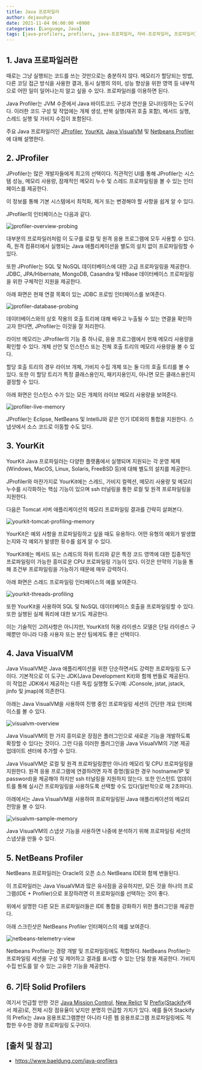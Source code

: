 ```yaml
---
title: Java 프로파일러
author: dejavuhyo
date: 2021-11-04 06:00:00 +0900
categories: [Language, Java]
tags: [java-profilers, profilers, java-프로파일러, 자바-프로파일러, 프로파일러]
---
```


## 1. Java 프로파일러란
때로는 그냥 실행되는 코드를 쓰는 것만으로는 충분하지 않다. 메모리가 할당되는 방법, 다른 코딩 접근 방식을 사용한 결과, 동시 실행의 의미, 성능 향상을 위한 영역 등 내부적으로 어떤 일이 일어나는지 알고 싶을 수 있다. 프로파일러를 이용하면 된다.

Java Profiler는 JVM 수준에서 Java 바이트코드 구성과 연산을 모니터링하는 도구이다. 이러한 코드 구성 및 작업에는 개체 생성, 반복 실행(재귀 호출 포함), 메서드 실행, 스레드 실행 및 가비지 수집이 포함된다.

주요 Java 프로파일러인 [JProfiler](https://www.ej-technologies.com/products/jprofiler/overview.html), [YourKit](https://www.yourkit.com/java/profiler/), [Java VisualVM](https://visualvm.github.io/) 및 [Netbeans Profiler](https://netbeans.apache.org/kb/docs/java/profiler-intro.html)에 대해 설명한다.

## 2. JProfiler
JProfiler는 많은 개발자들에게 최고의 선택이다. 직관적인 UI를 통해 JProfiler는 시스템 성능, 메모리 사용량, 잠재적인 메모리 누수 및 스레드 프로파일링을 볼 수 있는 인터페이스를 제공한다.

이 정보를 통해 기본 시스템에서 최적화, 제거 또는 변경해야 할 사항을 쉽게 알 수 있다.

JProfiler의 인터페이스는 다음과 같다.

![jprofiler-overview-probing](/assets/img/2021-11-04-java-profilers/jprofiler-overview-probing.png)

대부분의 프로파일러처럼 이 도구를 로컬 및 원격 응용 프로그램에 모두 사용할 수 있다. 즉, 원격 컴퓨터에서 실행되는 Java 애플리케이션을 별도의 설치 없이 프로파일링할 수 있다.

또한 JProfiler는 SQL 및 NoSQL 데이터베이스에 대한 고급 프로파일링을 제공한다. JDBC, JPA/Hibernate, MongoDB, Casandra 및 HBase 데이터베이스 프로파일링을 위한 구체적인 지원을 제공한다.

아래 화면은 현재 연결 목록이 있는 JDBC 프로빙 인터페이스를 보여준다.

![jprofiler-database-probing](/assets/img/2021-11-04-java-profilers/jprofiler-database-probing.png)

데이터베이스와의 상호 작용의 호출 트리에 대해 배우고 누출될 수 있는 연결을 확인하고자 한다면, JProfiler는 이것을 잘 처리한다.

라이브 메모리는 JProfiler의 기능 중 하나로, 응용 프로그램에서 현재 메모리 사용량을 확인할 수 있다. 개체 선언 및 인스턴스 또는 전체 호출 트리의 메모리 사용량을 볼 수 있다.

할당 호출 트리의 경우 라이브 개체, 가비지 수집 개체 또는 둘 다의 호출 트리를 볼 수 있다. 또한 이 할당 트리가 특정 클래스용인지, 패키지용인지, 아니면 모든 클래스용인지 결정할 수 있다.

아래 화면은 인스턴스 수가 있는 모든 개체의 라이브 메모리 사용량을 보여준다.

![jprofiler-live-memory](/assets/img/2021-11-04-java-profilers/jprofiler-live-memory.png)

JProfiler는 Eclipse, NetBeans 및 IntelliJ와 같은 인기 IDE와의 통합을 지원한다. 스냅샷에서 소스 코드로 이동할 수도 있다.

## 3. YourKit
YourKit Java 프로파일러는 다양한 플랫폼에서 실행되며 지원되는 각 운영 체제(Windows, MacOS, Linux, Solaris, FreeBSD 등)에 대해 별도의 설치를 제공한다.

JProfiler와 마찬가지로 YourKit에는 스레드, 가비지 컬렉션, 메모리 사용량 및 메모리 누수를 시각화하는 핵심 기능이 있으며 ssh 터널링을 통한 로컬 및 원격 프로파일링을 지원한다.

다음은 Tomcat 서버 애플리케이션의 메모리 프로파일링 결과를 간략히 살펴본다.

![yourkit-tomcat-profiling-memory](/assets/img/2021-11-04-java-profilers/yourkit-tomcat-profiling-memory.png)

YourKit은 예외 사항을 프로파일링하고 싶을 때도 유용하다. 어떤 유형의 예외가 발생했는지와 각 예외가 발생한 횟수를 쉽게 알 수 있다.

YourKit에는 메서드 또는 스레드의 하위 트리와 같은 특정 코드 영역에 대한 집중적인 프로파일링이 가능한 흥미로운 CPU 프로파일링 기능이 있다. 이것은 만약의 기능을 통해 조건부 프로파일링을 가능하기 때문에 매우 강력하다.

아래 화면은 스레드 프로파일링 인터페이스의 예를 보여준다.

![yourkit-threads-profiling](/assets/img/2021-11-04-java-profilers/yourkit-threads-profiling.png)

또한 YourKit을 사용하여 SQL 및 NoSQL 데이터베이스 호출을 프로파일링할 수 있다. 또한 실행된 실제 쿼리에 대한 보기도 제공한다.

이는 기술적인 고려사항은 아니지만, YourKit의 허용 라이센스 모델은 단일 라이센스 구매뿐만 아니라 다중 사용자 또는 분산 팀에게도 좋은 선택이다.

## 4. Java VisualVM
Java VisualVM은 Java 애플리케이션을 위한 단순하면서도 강력한 프로파일링 도구이다. 기본적으로 이 도구는 JDK(Java Development Kit)와 함께 번들로 제공된다. 이 작업은 JDK에서 제공하는 다른 독립 실행형 도구(예: JConsole, jstat, jstack, jinfo 및 jmap)에 의존한다.

아래는 Java VisualVM을 사용하여 진행 중인 프로파일링 세션의 간단한 개요 인터페이스를 볼 수 있다.

![visualvm-overview](/assets/img/2021-11-04-java-profilers/visualvm-overview.png)

Java VisualVM의 한 가지 흥미로운 장점은 플러그인으로 새로운 기능을 개발하도록 확장할 수 있다는 것이다. 그런 다음 이러한 플러그인을 Java VisualVM의 기본 제공 업데이트 센터에 추가할 수 있다.

Java VisualVM은 로컬 및 원격 프로파일링뿐만 아니라 메모리 및 CPU 프로파일링을 지원한다. 원격 응용 프로그램에 연결하려면 자격 증명(필요한 경우 hostname/IP 및 password)을 제공해야 하지만 ssh 터널링을 지원하지 않는다. 또한 인스턴트 업데이트를 통해 실시간 프로파일링을 사용하도록 선택할 수도 있다(일반적으로 매 2초마다).

아래에서는 Java VisualVM을 사용하여 프로파일링된 Java 애플리케이션의 메모리 전망을 볼 수 있다.

![visualvm-sample-memory](/assets/img/2021-11-04-java-profilers/visualvm-sample-memory.png)

Java VisualVM의 스냅샷 기능을 사용하면 나중에 분석하기 위해 프로파일링 세션의 스냅샷을 만들 수 있다.

## 5. NetBeans Profiler
NetBeans 프로파일러는 Oracle의 오픈 소스 NetBeans IDE와 함께 번들된다.

이 프로파일러는 Java VisualVM과 많은 유사점을 공유하지만, 모든 것을 하나의 프로그램(IDE + Profiler)으로 포장하려면 이 프로파일러를 선택하는 것이 좋다.

위에서 설명한 다른 모든 프로파일러들은 IDE 통합을 강화하기 위한 플러그인을 제공한다.

아래 스크린샷은 NetBeans Profiler 인터페이스의 예를 보여준다.

![netbeans-telemetry-view](/assets/img/2021-11-04-java-profilers/netbeans-telemetry-view.png)

Netbeans Profiler는 경량 개발 및 프로파일링에도 적합하다. NetBeans Profiler는 프로파일링 세션을 구성 및 제어하고 결과를 표시할 수 있는 단일 창을 제공한다. 가비지 수집 빈도를 알 수 있는 고유한 기능을 제공한다.

## 6. 기타 Solid Profilers
여기서 언급할 만한 것은 [Java Mission Control](https://www.oracle.com/java/technologies/jdk-mission-control.html), [New Relict](https://newrelic.com/) 및 [Prefix](https://stackify.com/prefix/)([Stackify](https://stackify.com/)에서 제공)로, 전체 시장 점유율이 낮지만 분명히 언급할 가치가 있다. 예를 들어 Stackify의 Prefix는 Java 응용프로그램뿐만 아니라 다른 웹 응용프로그램 프로파일링에도 적합한 우수한 경량 프로파일링 도구이다.

## [출처 및 참고]
* <https://www.baeldung.com/java-profilers>
